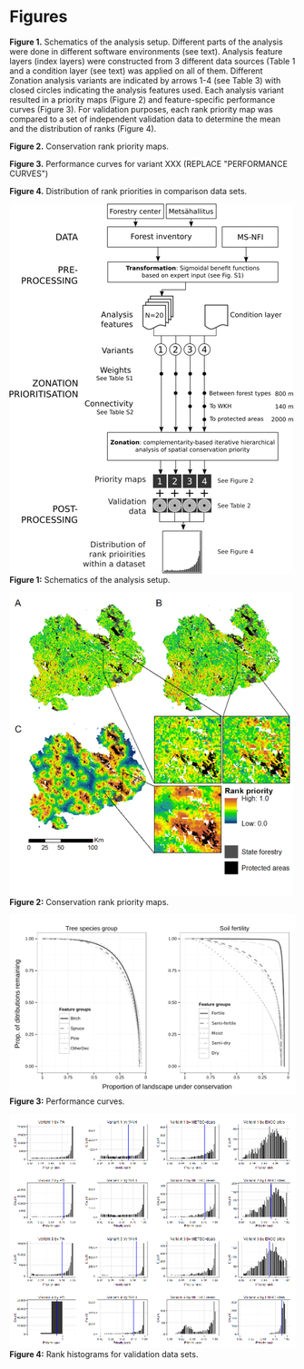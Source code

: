 # Figures

__Figure 1.__ Schematics of the analysis setup. Different parts of the analysis were done in different software environments (see text). Analysis feature layers (index layers) were constructed from 3 different data sources (Table 1 and a condition layer (see text) was applied on all of them. Different Zonation analysis variants are indicated by arrows 1-4 (see Table 3) with closed circles indicating the analysis features used. Each analysis variant resulted in a priority maps (Figure 2) and feature-specific performance curves (Figure 3). For validation purposes, each rank priority map was compared to a set of independent validation data to determine the mean and the distribution of ranks (Figure 4).

__Figure 2.__ Conservation rank priority maps. 

__Figure 3.__ Performance curves for variant XXX (REPLACE "PERFORMANCE CURVES")

__Figure 4.__ Distribution of rank priorities in comparison data sets.

![Figure 1](figs/Fig1_w500.png)  
__Figure 1:__ Schematics of the analysis setup. 

![Figure 2](figs/Fig2_w500.png)  
__Figure 2:__ Conservation rank priority maps. 

![Figure 3](figs/Fig3_w600.png)  
__Figure 3:__ Performance curves. 

![Figure 4](figs/Fig4_w600.png)  
__Figure 4:__ Rank histograms for validation data sets. 